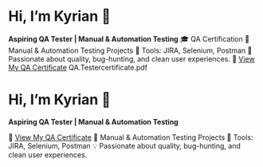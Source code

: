 # Hi, I’m Kyrian 👋 
**Aspiring QA Tester | Manual & Automation Testing**
🎓 QA Certification
🧪 Manual & Automation Testing Projects 
🔧 Tools: JIRA, Selenium, Postman
 🚀 Passionate about quality, bug-hunting, and clean user experiences.
📄 [View My QA Certificate](QA.Testercertificate.pdf)
QA.Testercertificate.pdf
# Hi, I’m Kyrian 👋 

**Aspiring QA Tester | Manual & Automation Testing**

📄 [View My QA Certificate](QA.Testercertificate.pdf) 
🧪 Manual & Automation Testing Projects 
🔧 Tools: JIRA, Selenium, Postman 
💡 Passionate about quality, bug-hunting, and clean user experiences.
